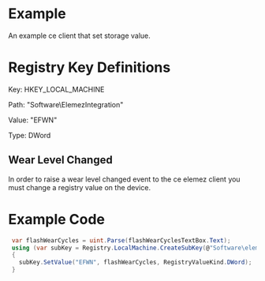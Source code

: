 #  Example
An example ce client that set storage value. 

# Registry Key Definitions
Key: HKEY_LOCAL_MACHINE

Path: "Software\ElemezIntegration"

Value: "EFWN"

Type: DWord

## Wear Level Changed
In order to raise a wear level changed event to the ce elemez client you must change a registry value on the device. 

# Example Code
``` c#
 var flashWearCycles = uint.Parse(flashWearCyclesTextBox.Text);
 using (var subKey = Registry.LocalMachine.CreateSubKey(@"Software\elemezIntegration\"))
 {
   subKey.SetValue("EFWN", flashWearCycles, RegistryValueKind.DWord);
 }
```        
